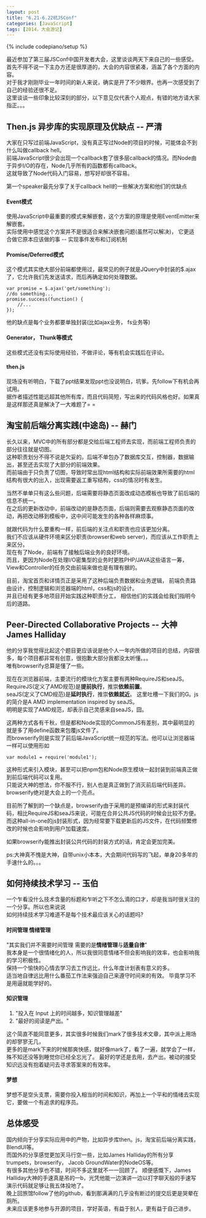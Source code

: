 ```yaml
---
layout: post
title: "6.21-6.22杭JSConf"
categories: [JavaScript]
tags: [2014，大会游记]
---
```

{% include codepiano/setup %}

最近参加了第三届JSConf中国开发者大会，这里谈谈两天下来自己的一些感受。  
首先不得不说一下主办方还是很厚道的，大会的内容很紧凑，涵盖了各个方面的内容。  
对于我才刚刚毕业一年时间的新人来说，确实是开了不少眼界。也再一次感受到了自己的经验还很不足。  
这里谈谈一些印象比较深刻的部分，以下意见仅代表个人观点，有错的地方请大家指正。。。  

Then.js 异步库的实现原理及优缺点 -- 严清
---
大家在只写过前端JavaScript，没有真正写过Node的项目的时候，可能体会不到什么叫做callback hell。  
前端JavaScript很少会出现一个callback套了很多层callback的情况。而Node由于异步I/O的存在，Node几乎所有的函数都有callback。  
这就导致了Node代码入门容易，想写好却很不容易。

第一个speaker最先分享了关于callback hell的一些解决方案和他们的优缺点

#### Event模式  
使用JavaScript中最重要的模式来解嵌套，这个方案的原理是使用EventEmitter来解嵌套。  
实际使用中感觉这个方案并不是很适合来解决嵌套问题(虽然可以解决)， 它更适合做它原本应该做的事 -- 实现事件发布和订阅机制

#### Promise/Deferred模式
这个模式其实绝大部分前端都使用过，最常见的例子就是JQuery中封装的$.ajax了，它允许我们先发送请求，而后再确定如何处理数据。  

    var promise = $.ajax('get/something');
    //do something...
    promise.success(function() {
        //...
    });
    
他的缺点是每个业务都要单独封装(比如ajax业务， fs业务等)

#### Generator， Thunk等模式
这些模式还没有实际使用经验，不做评论，等有机会实践后在评论。

#### then.js
现场没有听明白，下载了ppt结果发现ppt也没说明白，坑爹。先follow下有机会再试用。  
据作者描述性能远超其他所有库，而且代码简短，写出来的代码风格也好。如果真是这样那还真是解决了一大难题了= =


淘宝前后端分离实践(中途岛) -- 赫门
---
长久以来，MVC中的所有部分都是交给后端工程师去实现，而前端工程师负责的部分往往就是切图。  
这种职责划分不得不说是欠妥的。后端不单包办了数据库交互，控制器，数据输出，甚至还去实现了大部分的前端效果。  
而前端由于只负责了切图，导致时常出现html结构和实际前端效果所需要的html结构有很大的出入，出现需要返工重写结构，css的情况时有发生。  

当然不单单只有这么些问题，后端需要将静态页面改成动态模板也导致了前后端的信息不统一。  
在之后的更新改动中，前端改动的是静态页面，后端则需要去观察静态页面的改动，再把改动移到模板中，这中间可能发生的各种各样麻烦事。  

就跟代码为什么要重构一样，前后端的关注点和职责也应该更加分离。  
我们不应该从硬件环境来区分职责(browser和web server)，而应该从工作职责上来区分。  
现在有了Node，前端有了接触后端业务的良好环境。  
而且，更因为Node在处理I/O密集型的业务时更胜PHP/JAVA这些语言一筹，View和Controller的任务交由前端来做也是有理有据的。

目前，淘宝首页和详情页正是采用了这种后端负责数据和业务逻辑， 前端负责路由设计，控制逻辑和浏览器端的html，css和js的设计。  
并且已经有更多地项目开始实践这种职责分工， 相信他们的实践会给我们指明今后的道路。


Peer-Directed Collaborative Projects -- 大神James Halliday
---
他的分享我觉得比起这个题目更应该说是他个人一年内所做的项目的总结，内容很多，每个项目都非常有创意，很抱歉大部分我都没太听懂。。。  
唯有browserify总算是懂了一些。

现在在浏览器前端，主要流行的模块化方案主要有两种RequireJS和seaJS。  
RequireJS(定义了AMD规范)是**提前执行**，推崇**依赖前置**。  
seaJS(定义了CMD规范)是**延时执行**，推崇**依赖就近**。
这里吐槽一下我们的G。js的简介是A AMD implementation inspired by seaJS。  
明明是实现了AMD规范，却表示自己灵感来自seaJS，囧。  

这两种方式各有千秋，但是都和Node实现的CommonJS有差别，其中最明显的就是多了用define函数来包覆js文件了。  
而browserify则是实现了前后端JavaScript统一规范的写法。他可以让浏览器端一样可以使用形如

    var module1 = require('module1');
    
这种形式来引入模块，甚至可以把npm包和Node原生模块一起封装到前端真正做到前后端代码可以复用。  
只能说大神的想法，你不服不行，别人也是真正做到了消灭前后端代码差异。browserify绝对是大会上的一个亮点。  

目前所了解到的一个缺点是，browserify由于采用的是预编译的形式来封装代码，相比RequireJS和seaJS来说，可能在合并公共JS代码的时候会比较不方便。
而这种all-in-one的js封装形式，因为经常要下载更新后的JS文件，在代码频繁修改的时候也会影响到用户加载速度。  

如果browserify能推出封装公共代码的封装方式的话，肯定会更加完美。  

ps:大神真不愧是大神，自带unix小本本，大会期间代码写的飞起，单身20多年的手速什么的。。。  

如何持续技术学习 -- 玉伯
---
一个乍看没什么技术含量的标题和乍听之下不怎么滴的口才，却是我当时很关注的一个分享。所以也来说说  
如何持续技术学习难道不是每个技术最应该关心的话题吗?



#### 时间管理 情绪管理
"其实我们并不需要时间管理 需要的是**情绪管理**与**适量自律**"  
我本身是一个很情绪化的人，所以我很同意情绪不但会影响我的效率，也会影响我的学习积极性。  
保持一个愉快的心情去学习去工作远比，什么年度计划表有意义的多。  
适当地自律远比用什么番茄工作法来强迫自己来遵守时间来的有效。
毕竟学习不是用逼就能学好的。

#### 知识管理
1. "投入在 Input 上的时间越多，知识管理越差"
2. "最好的阅读是产出。"

这个简直不能同意更多，其实很多时候我们mark了很多技术文章，其中派上用场的却寥寥无几，  
更多的是mark下来的时候那爽快感，就好像mark了，看了一遍，就学会了一样，殊不知还没等到睡觉你已经全忘光了。
最好的学还是去用，去产出。被动的接受知识远没有抱着疑问去寻求答案来的有效率。

#### 梦想
梦想不是空头支票，需要你投入相当的时间和知识，再加上一个平和的情绪去实现它，要做一个有追求的程序员。

总体感受
---
国内倾向于分享实际应用中的产物，比如异步库then。js，淘宝前后端分离实践，BlendUI等。  
而国外的分享感觉更加天马行空一些，比如James Halliday的所有分享trumpets，browserify， Jacob GroundWater的NodeOS等。  
有很多其他分享也不错，时间不多这里就不一一回顾了。
顺便感慨下，James Halliday大神的手速真是吊的一b，光凭他能一边演讲一边以打字聊天般的手速写演示代码就足够让我五体投地了。  
晚上回旅馆follow了他的github，看到那满满的几乎没有断过的提交后更是哭晕在厕所。  
未来应该更多地参与开源的项目，学好英语，有益于别人，更有益于自己进步。
